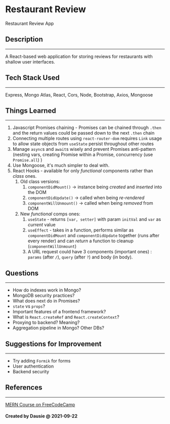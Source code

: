 # Restaurant Review

Restaurant Review App

## Description

---

A React-based web application for storing reviews for restaurants with shallow user interfaces.

## Tech Stack Used

---
Express, Mongo Atlas, React, Cors, Node, Bootstrap, Axios, Mongoose

## Things Learned

---

1. Javascript Promises chaining - Promises can be chained through `.then` and the return values could be passed down to the next `.then` chain
2. Connecting multiple routes using `react-router-dom` requires `Link` usage to allow state objects from `useState` persist throughout other routes
3. Manage `async`s and `await`s wisely and prevent Promises anti-pattern (nesting vars, creating Promise within a Promise, concurrency (use `Promise.all`) )
4. Use Mongoose, it's much simpler to deal with.
5. React Hooks - available for only _functional_ components rather than _class_ ones.
   1. Old class versions:
      1. `componentDidMount()` -> instance being _created_ and _inserted_ into the DOM
      2. `componentDidUpdate()` -> called when being _re-rendered_
      3. `componentWillUnmount()` -> called when being _removed_ from DOM
   2. New _functional_ comps ones:
      1. `useState` - returns `[var, setter]` with param `initVal` and `var` as _current_ value
      2. `useEffect` - takes in a function, performs similar as `componentDidMount` and `componentDidUpdate` together (runs after every render) and can _return_ a function to cleanup (`componentWillUnmount`)
      3. A URL request could have 3 components (important ones) : `params` (after `/`), `query` (after `?`) and body (in body).

## Questions

---

- How do indexes work in Mongo?
- MongoDB security practices?
- What does next do in Promises?
- `state` vs `props`?
- Important features of a frontend framework?
- What is `React.createRef` and `React.createContext`?
- Proxying to backend? Meaning?
- Aggregation pipeline in Mongo? Other DBs?

## Suggestions for Improvement

---

- Try adding `Formik` for forms
- User authentication
- Backend security

## References

--- 

[MERN Course on FreeCodeCamp](https://www.youtube.com/watch?v=mrHNSanmqQ4&t=7393s)



#### Created by Dausie @ 2021-09-22
